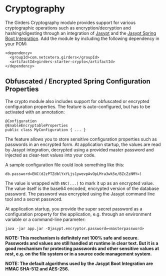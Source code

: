 # Cryptography

The Girders Cryptography module provides support for various cryptographic operations such as encryption/decryption and
hashing/digesting through an integration of [Jasypt](http://jasypt.org) and the
[Jasypt Spring Boot Integration](https://github.com/ulisesbocchio/jasypt-spring-boot). Add the module by including the
following dependency in your POM:

    <dependency>
      <groupId>com.netcetera.girders</groupId>
      <artifactId>girders-starter-crypto</artifactId>
    </dependency>
    
## Obfuscated / Encrypted Spring Configuration Properties

The crypto module also includes support for obfuscated or encrypted configuration properties. The feature is
auto-configured, but has to be activated with an annotation:

    @Configuration
    @EnableEncryptableProperties
    public class MyConfiguration { ... }

The feature allows you to store sensitive configuration properties such as passwords in an encrypted form. At
application startup, the values are read by Jasypt integration, decrypted using a provided master password and injected
as clear-text values into your code.

A sample configuration file could look something like this:

    db.password=ENC(d2zPTZdblYxYLjs1ywevpAvOpLMra3wk5e/BZcZzNMY=)
    
The value is wrapped with `ENC(...)` to mark it up as an encrypted value. The value itself is the base64 encoded,
encrypted version of the database password. The password was encrypted using the Jasypt command line tool and a
secret password.

At application startup, you provide the super secret password as a configuration property for the application, e.g.
through an environment variable or a command-line parameter:

    java -jar app.jar -Djasypt.encryptor.password=<masterpassword>

**NOTE: This mechanism is definitely not 100% safe and secure. Passwords and values are still handled at runtime in
clear text. But it is a good mechanism for protecting passwords and other sensitive values at rest, e.g. on the file
system or in a source code management system.**

**NOTE: The default algorithms used by the Jasypt Boot Integration are HMAC SHA-512 and AES-256.**